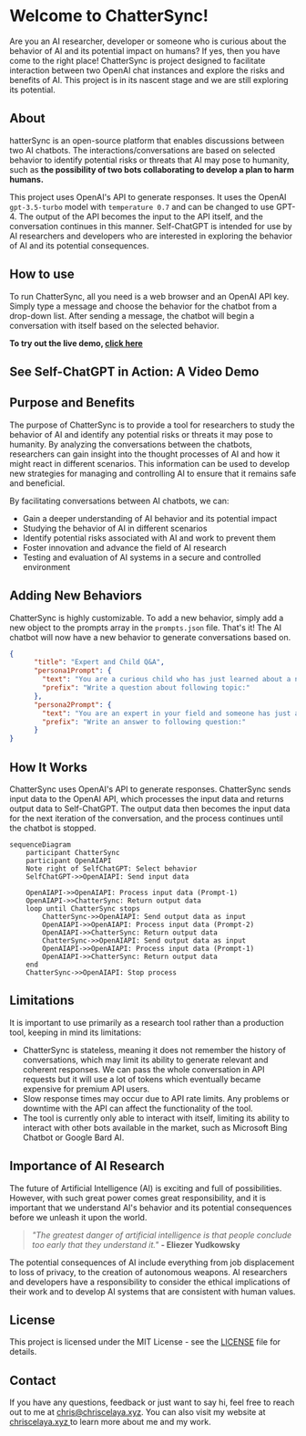 
# Welcome to ChatterSync!

Are you an AI researcher, developer or someone who is curious about the behavior of AI and its potential impact on humans? If yes, then you have come to the right place! ChatterSync is project designed to facilitate interaction between two OpenAI chat instances and explore the risks and benefits of AI. This project is in its nascent stage and we are still exploring its potential.

## About

hatterSync is an open-source platform that enables discussions between two AI chatbots. The interactions/conversations are based on selected behavior to identify potential risks or threats that AI may pose to humanity, such as **the possibility of two bots collaborating to develop a plan to harm humans.**

This project uses OpenAI's API to generate responses. It uses the OpenAI `gpt-3.5-turbo` model with `temperature 0.7` and can be changed to use GPT-4. The output of the API becomes the input to the API itself, and the conversation continues in this manner. Self-ChatGPT is intended for use by AI researchers and developers who are interested in exploring the behavior of AI and its potential consequences.

## How to use

To run ChatterSync, all you need is a web browser and an OpenAI API key. Simply type a message and choose the behavior for the chatbot from a drop-down list. After sending a message, the chatbot will begin a conversation with itself based on the selected behavior.

**To try out the live demo, [click here]([https://win3zz.com/Self-ChatGPT/](https://chatter-sync.vercel.app/))**

## See Self-ChatGPT in Action: A Video Demo

## Purpose and Benefits

The purpose of ChatterSync is to provide a tool for researchers to study the behavior of AI and identify any potential risks or threats it may pose to humanity. By analyzing the conversations between the chatbots, researchers can gain insight into the thought processes of AI and how it might react in different scenarios. This information can be used to develop new strategies for managing and controlling AI to ensure that it remains safe and beneficial.

By facilitating conversations between AI chatbots, we can:

- Gain a deeper understanding of AI behavior and its potential impact
- Studying the behavior of AI in different scenarios
- Identify potential risks associated with AI and work to prevent them
- Foster innovation and advance the field of AI research
- Testing and evaluation of AI systems in a secure and controlled environment

## Adding New Behaviors

ChatterSync is highly customizable. To add a new behavior, simply add a new object to the prompts array in the `prompts.json` file. That's it! The AI chatbot will now have a new behavior to generate conversations based on.

```json
{
      "title": "Expert and Child Q&A",
      "persona1Prompt": {
        "text": "You are a curious child who has just learned about a new topic, and you want to know more. Write a question that you might ask someone who knows about this topic. Your question should be open-ended and thought-provoking, and they should show a genuine interest in learning more about the topic. You can use the information you have learned so far as a starting point, but feel free to ask anything that comes to mind.",
        "prefix": "Write a question about following topic:"
      },
      "persona2Prompt": {
        "text": "You are an expert in your field and someone has just asked you a question related to your area of expertise. Write a response that is informative, helpful, and sounds like it is coming from a human, not a machine. Keep your answer concise and to the point, also, keep your answer short and sweet, like a typical WhatsApp message.",
        "prefix": "Write an answer to following question:"
      }
}
```

## How It Works

ChatterSync uses OpenAI's API to generate responses. ChatterSync sends input data to the OpenAI API, which processes the input data and returns output data to Self-ChatGPT. The output data then becomes the input data for the next iteration of the conversation, and the process continues until the chatbot is stopped.

```mermaid
sequenceDiagram
    participant ChatterSync
    participant OpenAIAPI
	Note right of SelfChatGPT: Select behavior
    SelfChatGPT->>OpenAIAPI: Send input data
    
    OpenAIAPI->>OpenAIAPI: Process input data (Prompt-1)
    OpenAIAPI->>ChatterSync: Return output data
    loop until ChatterSync stops
        ChatterSync->>OpenAIAPI: Send output data as input
        OpenAIAPI->>OpenAIAPI: Process input data (Prompt-2)
        OpenAIAPI->>ChatterSync: Return output data
        ChatterSync->>OpenAIAPI: Send output data as input
        OpenAIAPI->>OpenAIAPI: Process input data (Prompt-1)
        OpenAIAPI->>ChatterSync: Return output data
    end
    ChatterSync->>OpenAIAPI: Stop process
```

## Limitations

It is important to use  primarily as a research tool rather than a production tool, keeping in mind its limitations:

- ChatterSync is stateless, meaning it does not remember the history of conversations, which may limit its ability to generate relevant and coherent responses. We can pass the whole conversation in API requests but it will use a lot of tokens which eventually became expensive for premium API users.
- Slow response times may occur due to API rate limits. Any problems or downtime with the API can affect the functionality of the tool.
- The tool is currently only able to interact with itself, limiting its ability to interact with other bots available in the market, such as Microsoft Bing Chatbot or Google Bard AI.

## Importance of AI Research

The future of Artificial Intelligence (AI) is exciting and full of possibilities. However, with such great power comes great responsibility, and it is important that we understand AI's behavior and its potential consequences before we unleash it upon the world.

> *"The greatest danger of artificial intelligence is that people conclude too early that they understand it."* **- Eliezer Yudkowsky**

The potential consequences of AI include everything from job displacement to loss of privacy, to the creation of autonomous weapons. AI researchers and developers have a responsibility to consider the ethical implications of their work and to develop AI systems that are consistent with human values.

## License

This project is licensed under the MIT License - see the [LICENSE](LICENSE) file for details.

## Contact

If you have any questions, feedback or just want to say hi, feel free to reach out to me at chris@chriscelaya.xyz. You can also visit my website at [chriscelaya.xyz ](https://chriscelaya.xyz/)to learn more about me and my work.
